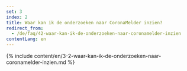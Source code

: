 ```yaml
---
set: 3
index: 2
title: Waar kan ik de onderzoeken naar CoronaMelder inzien?
redirect_from: 
  - /de/faq/42-waar-kan-ik-de-onderzoeken-naar-coronamelder-inzien
contentLang: en
---
```

{% include content/en/3-2-waar-kan-ik-de-onderzoeken-naar-coronamelder-inzien.md %}
